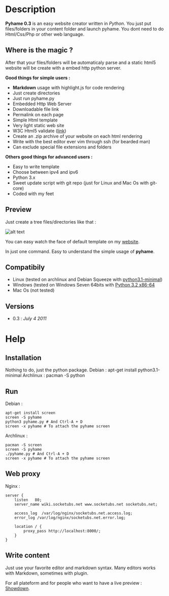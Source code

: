 # Description

__Pyhame 0.3__ is an easy website creator written in _Python_.
You just put files/folders in your content folder and launch pyhame.
You dont need to do Html/Css/Php or other web language.

## Where is the magic ?

After that your files/folders will be automaticaly parse and a static html5 website will be create with a embed http python server.

__Good things for simple users :__

  - __Markdown__ usage with highlight.js for code rendering
  - Just create directories
  - Just run pyhame.py
  - Embedded Http Web Server
  - Downloadable file link
  - Permalink on each page
  - Simple Html template
  - Very light static web site
  - W3C Html5 validate ([link](http://validator.w3.org/check?uri=http%3A%2F%2Fsocketubs.net%2F))
  - Create an .zip archive of your website on each html rendering
  - Write with the best editor ever vim through ssh (for bearded man)
  - Can exclude special file extensions and folders	

__Others good things for advanced users :__

  - Easy to write template
  - Choose between ipv4 and ipv6
  - Python 3.x
  - Sweet update script with git repo (just for Linux and Mac Os with git-core)
  - Coded with my feet

## Preview

Just create a tree files/directories like that :

![alt text](http://mail.socketubs.net/tree_screen.png "Tree files")

You can easy watch the face of default template on my [website](http://socketubs.net).

In just one command. Easy to understand the simple usage of __pyhame__.

## Compatibily

  - Linux (tested on archlinux and Debian Squeeze with [python3.1-minimal](http://packages.debian.org/squeeze/python3.1-minimal))
  - Windows (tested on Windows Seven 64bits with [Python 3.2 x86-64](http://www.python.org/download/releases/3.2/)
  - Mac Os (not tested)

## Versions

  - 0.3 : _July 4 2011_

# Help

## Installation

Nothing to do, just the python package.
Debian :
	apt-get install python3.1-minimal
Archlinux :
	pacman -S python

## Run

Debian :

	apt-get install screen
	screen -S pyhame
	python3 pyhame.py # And Ctrl-A + D
	screen -x pyhame # To attach the pyhame screen

Archlinux :

	pacman -S screen
	screen -S pyhame
	./pyhame.py # And Ctrl-A + D
	screen -x pyhame # To attach the pyhame screen

## Web proxy

Nginx :

	server {
    	listen   80;
	    server_name wiki.socketubs.net www.socketubs.net socketubs.net;
	
    	access_log  /var/log/nginx/socketubs.net.access.log;
	    error_log /var/log/nginx/socketubs.net.error.log;
	
	    location / {
	        proxy_pass http://localhost:8000/;
	    }
	}

## Write content

Just use your favorite editor and markdown syntax.
Many editors works with Markdown, sometimes with plugin.

For all plateform and for people who want to have a live preview : [Showdown](http://softwaremaniacs.org/playground/showdown-highlight/).
